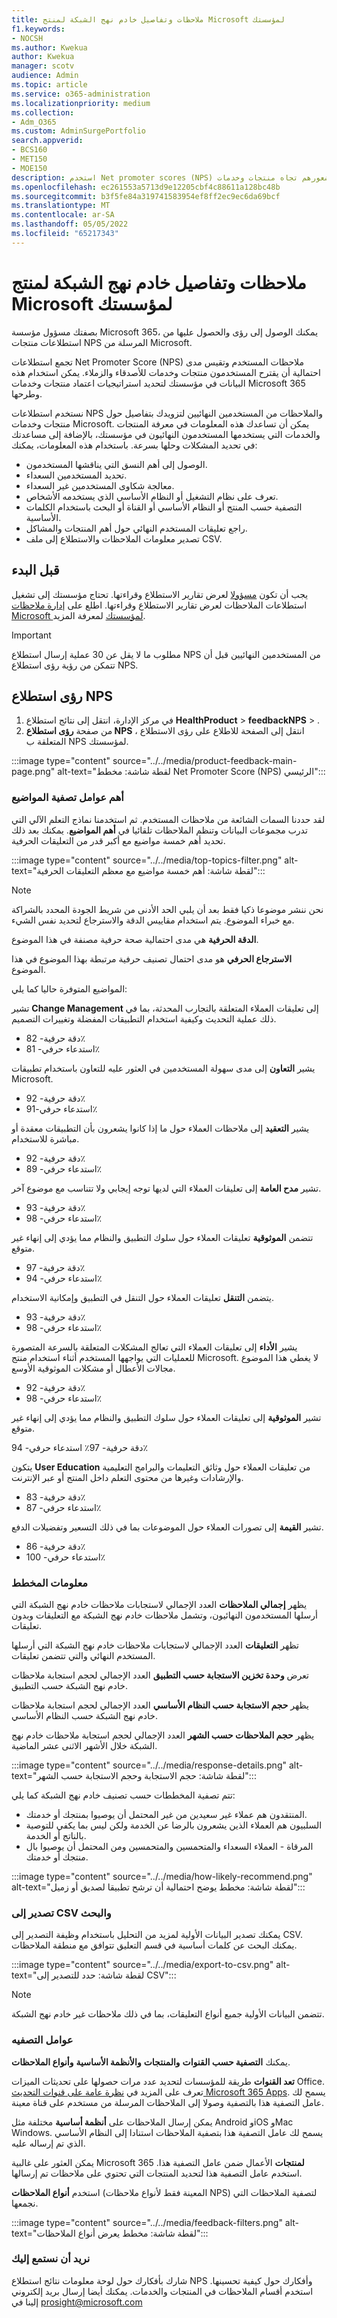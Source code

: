 ```yaml
---
title: ملاحظات وتفاصيل خادم نهج الشبكة لمنتج Microsoft لمؤسستك
f1.keywords:
- NOCSH
ms.author: Kwekua
author: Kwekua
manager: scotv
audience: Admin
ms.topic: article
ms.service: o365-administration
ms.localizationpriority: medium
ms.collection:
- Adm_O365
ms.custom: AdminSurgePortfolio
search.appverid:
- BCS160
- MET150
- MOE150
description: استخدم Net promoter scores (NPS) من المستخدمين النهائيين لمعرفة كيفية شعورهم تجاه منتجات وخدمات Microsoft.
ms.openlocfilehash: ec261553a5713d9e12205cbf4c88611a128bc48b
ms.sourcegitcommit: b3f5fe84a319741583954ef8ff2ec9ec6da69bcf
ms.translationtype: MT
ms.contentlocale: ar-SA
ms.lasthandoff: 05/05/2022
ms.locfileid: "65217343"
---
```

# <a name="microsoft-product-nps-feedback-and-insights-for-your-organization"></a>ملاحظات وتفاصيل خادم نهج الشبكة لمنتج Microsoft لمؤسستك

بصفتك مسؤول مؤسسة Microsoft 365، يمكنك الوصول إلى رؤى والحصول عليها من استطلاعات منتجات NPS المرسلة من Microsoft.  

تجمع استطلاعات Net Promoter Score (NPS) ملاحظات المستخدم وتقيس مدى احتمالية أن يقترح المستخدمون منتجات وخدمات للأصدقاء والزملاء. يمكن استخدام هذه البيانات في مؤسستك لتحديد استراتيجيات اعتماد منتجات وخدمات Microsoft 365 وطرحها.

نستخدم استطلاعات NPS والملاحظات من المستخدمين النهائيين لتزويدك بتفاصيل حول منتجات وخدمات Microsoft. يمكن أن تساعدك هذه المعلومات في معرفة المنتجات والخدمات التي يستخدمها المستخدمون النهائيون في مؤسستك، بالإضافة إلى مساعدتك في تحديد المشكلات وحلها بسرعة. باستخدام هذه المعلومات، يمكنك:

- الوصول إلى أهم النسق التي يناقشها المستخدمون.
- تحديد المستخدمين السعداء.
- معالجة شكاوى المستخدمين غير السعداء.
- تعرف على نظام التشغيل أو النظام الأساسي الذي يستخدمه الأشخاص.
- التصفية حسب المنتج أو النظام الأساسي أو القناة أو البحث باستخدام الكلمات الأساسية.
- راجع تعليقات المستخدم النهائي حول أهم المنتجات والمشاكل.
- تصدير معلومات الملاحظات والاستطلاع إلى ملف CSV.

## <a name="before-you-begin"></a>قبل البدء

يجب أن تكون [مسؤولا](../add-users/about-admin-roles.md) لعرض تقارير الاستطلاع وقراءتها. تحتاج مؤسستك إلى تشغيل استطلاعات الملاحظات لعرض تقارير الاستطلاع وقراءتها. اطلع على [إدارة ملاحظات Microsoft لمؤسستك](manage-feedback-ms-org.md) لمعرفة المزيد.

> [!IMPORTANT]
> مطلوب ما لا يقل عن 30 عملية إرسال استطلاع NPS من المستخدمين النهائيين قبل أن تتمكن من رؤية رؤى استطلاع NPS.

## <a name="nps-survey-insights"></a>رؤى استطلاع NPS

1. في مركز الإدارة، انتقل إلى نتائج استطلاع **HealthProduct** >  **feedbackNPS** > .
2. من صفحة **رؤى استطلاع NPS** ، انتقل إلى الصفحة للاطلاع على رؤى الاستطلاع المتعلقة ب NPS لمؤسستك.

:::image type="content" source="../../media/product-feedback-main-page.png" alt-text="لقطة شاشة: مخطط Net Promoter Score (NPS) الرئيسي":::

### <a name="top-topic-filters"></a>أهم عوامل تصفية المواضيع

لقد حددنا السمات الشائعة من ملاحظات المستخدم. ثم استخدمنا نماذج التعلم الآلي التي تدرب مجموعات البيانات وتنظم الملاحظات تلقائيا في **أهم المواضيع**. يمكنك بعد ذلك تحديد أهم خمسة مواضيع مع أكبر قدر من التعليقات الحرفية.  

:::image type="content" source="../../media/top-topics-filter.png" alt-text="لقطة شاشة: أهم خمسة مواضيع مع معظم التعليقات الحرفية":::

> [!NOTE]
> نحن ننشر موضوعا ذكيا فقط بعد أن يلبي الحد الأدنى من شريط الجودة المحدد بالشراكة مع خبراء الموضوع. يتم استخدام مقاييس الدقة والاسترجاع لتحديد نفس الشيء.

**الدقة الحرفية** هي مدى احتمالية صحة حرفية مصنفة في هذا الموضوع.

**الاسترجاع الحرفي** هو مدى احتمال تصنيف حرفية مرتبطة بهذا الموضوع في هذا الموضوع.

المواضيع المتوفرة حاليا كما يلي:

تشير **Change Management** إلى تعليقات العملاء المتعلقة بالتجارب المحدثة، بما في ذلك عملية التحديث وكيفية استخدام التطبيقات المفضلة وتغييرات التصميم.

- دقة حرفية- 82٪
- استدعاء حرفي- 81٪

يشير **التعاون** إلى مدى سهولة المستخدمين في العثور عليه للتعاون باستخدام تطبيقات Microsoft.

- دقة حرفية- 92٪
- استدعاء حرفي-91٪

يشير **التعقيد** إلى ملاحظات العملاء حول ما إذا كانوا يشعرون بأن التطبيقات معقدة أو مباشرة للاستخدام.

- دقة حرفية- 92٪
- استدعاء حرفي- 89٪

تشير **مدح العامة** إلى تعليقات العملاء التي لديها توجه إيجابي ولا تتناسب مع موضوع آخر.

- دقة حرفية- 93٪
- استدعاء حرفي- 98٪

تتضمن **الموثوقية** تعليقات العملاء حول سلوك التطبيق والنظام مما يؤدي إلى إنهاء غير متوقع.

- دقة حرفية- 97٪
- استدعاء حرفي- 94٪

يتضمن **التنقل** تعليقات العملاء حول التنقل في التطبيق وإمكانية الاستخدام.  

- دقة حرفية- 93٪
- استدعاء حرفي- 98٪

يشير **الأداء** إلى تعليقات العملاء التي تعالج المشكلات المتعلقة بالسرعة المتصورة للعمليات التي يواجهها المستخدم أثناء استخدام منتج Microsoft. لا يغطي هذا الموضوع مجالات الأعطال أو مشكلات الموثوقية الأوسع.

- دقة حرفية- 92٪
- استدعاء حرفي- 98٪

تشير **الموثوقية** إلى تعليقات العملاء حول سلوك التطبيق والنظام مما يؤدي إلى إنهاء غير متوقع.  

دقة حرفية- 97٪ استدعاء حرفي- 94٪

يتكون **User Education** من تعليقات العملاء حول وثائق التعليمات والبرامج التعليمية والإرشادات وغيرها من محتوى التعلم داخل المنتج أو عبر الإنترنت.

- دقة حرفية- 83٪
- استدعاء حرفي- 87٪

تشير **القيمة** إلى تصورات العملاء حول الموضوعات بما في ذلك التسعير وتفضيلات الدفع.  

- دقة حرفية- 86٪
- استدعاء حرفي- 100٪

### <a name="chart-information"></a>معلومات المخطط

يظهر **إجمالي الملاحظات** العدد الإجمالي لاستجابات ملاحظات خادم نهج الشبكة التي أرسلها المستخدمون النهائيون، وتشمل ملاحظات خادم نهج الشبكة مع التعليقات وبدون تعليقات.

تظهر **التعليقات** العدد الإجمالي لاستجابات ملاحظات خادم نهج الشبكة التي أرسلها المستخدم النهائي والتي تتضمن تعليقات.

تعرض **وحدة تخزين الاستجابة حسب التطبيق** العدد الإجمالي لحجم استجابة ملاحظات خادم نهج الشبكة حسب التطبيق.

يظهر **حجم الاستجابة حسب النظام الأساسي** العدد الإجمالي لحجم استجابة ملاحظات خادم نهج الشبكة حسب النظام الأساسي.

يظهر **حجم الملاحظات حسب الشهر** العدد الإجمالي لحجم استجابة ملاحظات خادم نهج الشبكة خلال الأشهر الاثنى عشر الماضية.

:::image type="content" source="../../media/response-details.png" alt-text="لقطة شاشة: حجم الاستجابة وحجم الاستجابة حسب الشهر":::

تتم تصفية المخططات حسب تصنيف خادم نهج الشبكة كما يلي:

- المنتقدون هم عملاء غير سعيدين من غير المحتمل أن يوصيوا بمنتجك أو خدمتك.
- السلبيون هم العملاء الذين يشعرون بالرضا عن الخدمة ولكن ليس بما يكفي للتوصية بالناتج أو الخدمة.
- المرقاة - العملاء السعداء والمتحمسين والمتحمسين ومن المحتمل أن يوصيوا بال منتجك أو خدمتك.

:::image type="content" source="../../media/how-likely-recommend.png" alt-text="لقطة شاشة: مخطط يوضح احتمالية أن ترشح تطبيقا لصديق أو زميل":::

### <a name="export-to-csv-and-search"></a>تصدير إلى CSV والبحث

يمكنك تصدير البيانات الأولية لمزيد من التحليل باستخدام وظيفة التصدير إلى CSV. يمكنك البحث عن كلمات أساسية في قسم التعليق تتوافق مع منطقة الملاحظات.

:::image type="content" source="../../media/export-to-csv.png" alt-text="لقطة شاشة: حدد للتصدير إلى CSV":::

> [!NOTE]
> تتضمن البيانات الأولية جميع أنواع التعليقات، بما في ذلك ملاحظات غير خادم نهج الشبكة.

### <a name="filters"></a>عوامل التصفيه

يمكنك **التصفية حسب القنوات** **والمنتجات** **والأنظمة الأساسية** **وأنواع الملاحظات**.

**تعد القنوات** طريقة للمؤسسات لتحديد عدد مرات حصولها على تحديثات الميزات Office. تعرف على المزيد في [نظرة عامة على قنوات التحديث Microsoft 365 Apps](/deployoffice/overview-update-channels). يسمح لك عامل التصفية هذا بالتصفية وصولا إلى الملاحظات المرسلة من مستخدم على قناة معينة.

يمكن إرسال الملاحظات على **أنظمة أساسية** مختلفة مثل Android وiOS وMac Windows. يسمح لك عامل التصفية هذا بتصفية الملاحظات استنادا إلى النظام الأساسي الذي تم إرساله عليه.

يمكن العثور على غالبية Microsoft 365 **لمنتجات** الأعمال ضمن عامل التصفية هذا. استخدم عامل التصفية هذا لتحديد المنتجات التي تحتوي على ملاحظات تم إرسالها.

استخدم **أنواع الملاحظات** (المعينة فقط لأنواع ملاحظات NPS) لتصفية الملاحظات التي نجمعها.

:::image type="content" source="../../media/feedback-filters.png" alt-text="لقطة شاشة: مخطط يعرض أنواع الملاحظات":::

### <a name="we-want-to-hear-from-you"></a>نريد أن نستمع إليك

شارك بأفكارك حول لوحة معلومات نتائج استطلاع NPS وأفكارك حول كيفية تحسينها. استخدم أقسام الملاحظات في المنتجات والخدمات. يمكنك أيضا إرسال بريد إلكتروني إلينا في prosight@microsoft.com
